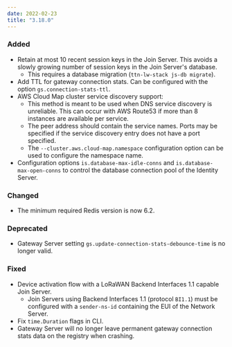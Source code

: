 ```yaml
---
date: 2022-02-23
title: "3.18.0"
---
```


### Added

- Retain at most 10 recent session keys in the Join Server. This avoids a slowly growing number of session keys in the Join Server's database.
  - This requires a database migration (`ttn-lw-stack js-db migrate`).
- Add TTL for gateway connection stats. Can be configured with the option `gs.connection-stats-ttl`.
- AWS Cloud Map cluster service discovery support:
  - This method is meant to be used when DNS service discovery is unreliable. This can occur with AWS Route53 if more than 8 instances are available per service.
  - The peer address should contain the service names. Ports may be specified if the service discovery entry does not have a port specified.
  - The `--cluster.aws.cloud-map.namespace` configuration option can be used to configure the namespace name.
- Configuration options `is.database-max-idle-conns` and `is.database-max-open-conns` to control the database connection pool of the Identity Server.

### Changed

- The minimum required Redis version is now 6.2.

### Deprecated

- Gateway Server setting `gs.update-connection-stats-debounce-time` is no longer valid.

### Fixed

- Device activation flow with a LoRaWAN Backend Interfaces 1.1 capable Join Server.
  - Join Servers using Backend Interfaces 1.1 (protocol `BI1.1`) must be configured with a `sender-ns-id` containing the EUI of the Network Server.
- Fix `time.Duration` flags in CLI.
- Gateway Server will no longer leave permanent gateway connection stats data on the registry when crashing.